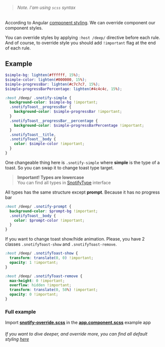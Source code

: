 > ###### Note. I'am using `scss` syntax

According to Angular [component styling](https://angular.io/docs/ts/latest/guide/component-styles.html). We can override component our component styles.

You can override styles by applying `:host /deep/` directive before each rule. And of course, to override style you should add `!important` flag at the end of each rule.

## Example

```scss
$simple-bg: lighten(#ffffff, 15%);
$simple-color: lighten(#000000, 15%);
$simple-progressBar: lighten(#c7c7c7, 15%);
$simple-progressBarPercentage: lighten(#4c4c4c, 15%);

:host /deep/ .snotify-simple {
  background-color: $simple-bg !important;
  .snotifyToast__progressBar {
    background-color: $simple-progressBar !important;
  }
  .snotifyToast__progressBar__percentage {
    background-color: $simple-progressBarPercentage !important;
  }
  .snotifyToast__title,
  .snotifyToast__body {
    color: $simple-color !important;
  }
}
```

One changeable thing here is `.snotify-simple` where **simple** is the type of a toast.
So you can swap it to change toast type target.

> **Important! Types are lowercase**  
> You can find all types in [SnotifyType](api.md#snotifytype) interface

All types has the same structure except **prompt**. Because it has no progress bar


```scss
:host /deep/ .snotify-prompt {
  background-color: $prompt-bg !important;
  .snotifyToast__body {
    color: $prompt-color !important;
  }
}

```

If you want to change toast show/hide animation.
Please, you have 2 classes `.snotifyToast-show` and `.snotifyToast-remove`.
```scss
:host /deep/ .snotifyToast-show {
  transform: translate(0, 0) !important;
  opacity: 1 !important;
}

:host /deep/ .snotifyToast-remove {
  max-height: 0 !important;
  overflow: hidden !important;
  transform: translate(0, 50%) !important;
  opacity: 0 !important;
}
```
### Full example
Import **[snotify-override.scss](https://github.com/artemsky/ng-snotify/blob/master/example/app/snotify-override.scss)** in the **[app.component.scss](https://github.com/artemsky/ng-snotify/blob/v1/example/app/app.component.scss#L3)** example app

###### If you want to dive deeper, and override more, you can find all default styling [here](https://github.com/artemsky/ng-snotify/blob/v1/src/snotify/toast/toast.component.scss)
